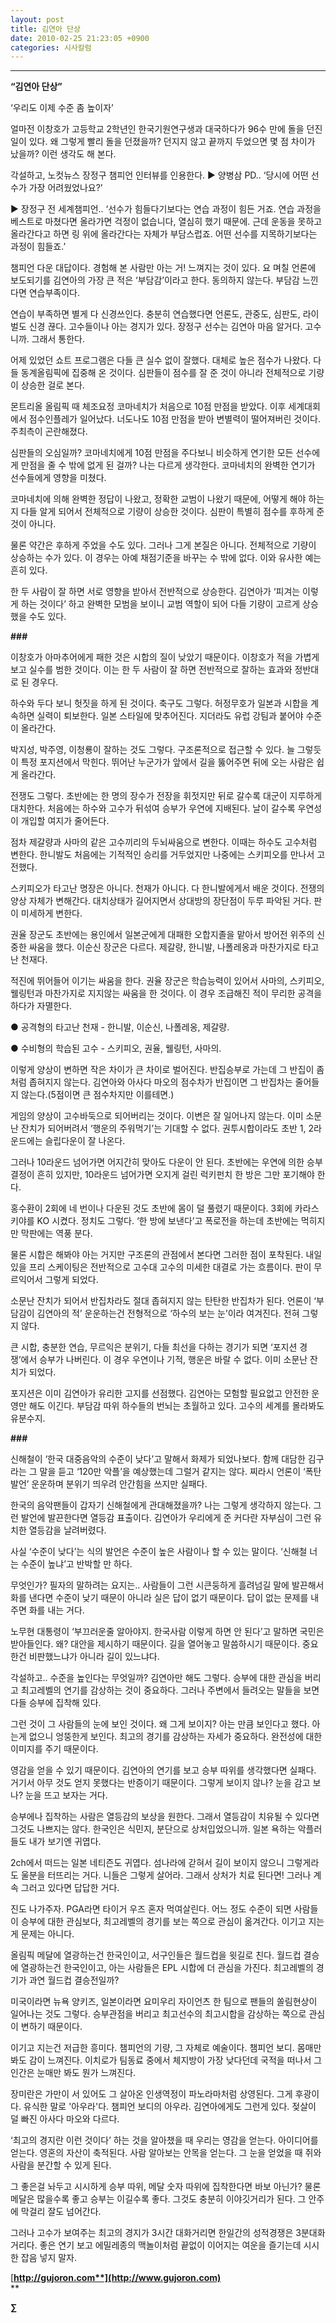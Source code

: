 ```yaml
---
layout: post
title: 김연아 단상
date: 2010-02-25 21:23:05 +0900
categories: 시사칼럼
---
```

****

**“김연아 단상”**

‘우리도 이제 수준 좀 높이자’



얼마전 이창호가 고등학교 2학년인 한국기원연구생과 대국하다가 96수 만에 돌을 던진 일이 있다. 왜 그렇게 빨리 돌을 던졌을까? 던지지 않고 끝까지 두었으면 몇 점 차이가 났을까? 이런 생각도 해 본다. 



각설하고, 노컷뉴스 장정구 챔피언 인터뷰를 인용한다. ▶ 양병삼 PD.. ‘당시에 어떤 선수가 가장 어려웠었나요?’ 



▶ 장정구 전 세계챔피언.. ‘선수가 힘들다기보다는 연습 과정이 힘든 거죠. 연습 과정을 베스트로 마쳤다면 올라가면 걱정이 없습니다, 열심히 했기 때문에. 근데 운동을 못하고 올라간다고 하면 링 위에 올라간다는 자체가 부담스럽죠. 어떤 선수를 지목하기보다는 과정이 힘들죠.’



챔피언 다운 대답이다. 경험해 본 사람만 아는 거! 느껴지는 것이 있다. 요 며칠 언론에 보도되기를 김연아의 가장 큰 적은 ‘부담감’이라고 한다. 동의하지 않는다. 부담감 느낀다면 연습부족이다. 



연습이 부족하면 별게 다 신경쓰인다. 충분히 연습했다면 언론도, 관중도, 심판도, 라이벌도 신경 끊다. 고수들이나 아는 경지가 있다. 장정구 선수는 김연아 마음 알거다. 고수니까. 그래서 통한다. 



어제 있었던 쇼트 프로그램은 다들 큰 실수 없이 잘했다. 대체로 높은 점수가 나왔다. 다들 동계올림픽에 집중해 온 것이다. 심판들이 점수를 잘 준 것이 아니라 전체적으로 기량이 상승한 걸로 본다. 



몬트리올 올림픽 때 체조요정 코마네치가 처음으로 10점 만점을 받았다. 이후 세계대회에서 점수인플레가 일어났다. 너도나도 10점 만점을 받아 변별력이 떨어져버린 것이다. 주최측이 곤란해졌다.



심판들의 오심일까? 코마네치에게 10점 만점을 주다보니 비슷하게 연기한 모든 선수에게 만점을 줄 수 밖에 없게 된 걸까? 나는 다르게 생각한다. 코마네치의 완벽한 연기가 선수들에게 영향을 미쳤다. 



코마네치에 의해 완벽한 정답이 나왔고, 정확한 교범이 나왔기 때문에, 어떻게 해야 하는지 다들 알게 되어서 전체적으로 기량이 상승한 것이다. 심판이 특별히 점수를 후하게 준 것이 아니다. 



물론 약간은 후하게 주었을 수도 있다. 그러나 그게 본질은 아니다. 전체적으로 기량이 상승하는 수가 있다. 이 경우는 아예 채점기준을 바꾸는 수 밖에 없다. 이와 유사한 예는 흔히 있다. 



한 두 사람이 잘 하면 서로 영향을 받아서 전반적으로 상승한다. 김연아가 ‘피겨는 이렇게 하는 것이다’ 하고 완벽한 모범을 보이니 교범 역할이 되어 다들 기량이 고르게 상승했을 수도 있다. 



**\###** 



이창호가 아마추어에게 패한 것은 시합의 질이 낮았기 때문이다. 이창호가 적을 가볍게 보고 실수를 범한 것이다. 이는 한 두 사람이 잘 하면 전반적으로 잘하는 효과와 정반대로 된 경우다.



하수와 두다 보니 헛짓을 하게 된 것이다. 축구도 그렇다. 허정무호가 일본과 시합을 계속하면 실력이 퇴보한다. 일본 스타일에 맞추어진다. 지더라도 유럽 강팀과 붙어야 수준이 올라간다. 



박지성, 박주영, 이청룡이 잘하는 것도 그렇다. 구조론적으로 접근할 수 있다. 늘 그렇듯이 특정 포지션에서 막힌다. 뛰어난 누군가가 앞에서 길을 뚫어주면 뒤에 오는 사람은 쉽게 올라간다. 



전쟁도 그렇다. 초반에는 한 명의 장수가 전장을 휘젓지만 뒤로 갈수록 대군이 지루하게 대치한다. 처음에는 하수와 고수가 뒤섞여 승부가 우연에 지배된다. 날이 갈수록 우연성이 개입할 여지가 줄어든다. 



점차 제갈량과 사마의 같은 고수끼리의 두뇌싸움으로 변한다. 이때는 하수도 고수처럼 변한다. 한니발도 처음에는 기적적인 승리를 거두었지만 나중에는 스키피오를 만나서 고전했다. 



스키피오가 타고난 명장은 아니다. 천재가 아니다. 다 한니발에게서 배운 것이다. 전쟁의 양상 자체가 변해간다. 대치상태가 길어지면서 상대방의 장단점이 두루 파악된 거다. 판이 미세하게 변한다. 



권율 장군도 초반에는 용인에서 일본군에게 대패한 오합지졸을 맡아서 방어전 위주의 신중한 싸움을 했다. 이순신 장군은 다르다. 제갈량, 한니발, 나폴레옹과 마찬가지로 타고난 천재다. 



적진에 뛰어들어 이기는 싸움을 한다. 권율 장군은 학습능력이 있어서 사마의, 스키피오, 웰링턴과 마찬가지로 지지않는 싸움을 한 것이다. 이 경우 조급해진 적이 무리한 공격을 하다가 자멸한다.



● 공격형의 타고난 천재 - 한니발, 이순신, 나폴레옹, 제갈량.

● 수비형의 학습된 고수 - 스키피오, 권율, 웰링턴, 사마의.



이렇게 양상이 변하면 작은 차이가 큰 차이로 벌어진다. 반집승부로 가는데 그 반집이 좀처럼 좁혀지지 않는다. 김연아와 아사다 마오의 점수차가 반집이면 그 반집차는 줄어들지 않는다.(5점이면 큰 점수차지만 이를테면.)



게임의 양상이 고수바둑으로 되어버리는 것이다. 이변은 잘 일어나지 않는다. 이미 소문난 잔치가 되어버려서 ‘행운의 주워먹기’는 기대할 수 없다. 권투시합이라도 초반 1, 2라운드에는 슬립다운이 잘 나온다. 



그러나 10라운드 넘어가면 어지간히 맞아도 다운이 안 된다. 초반에는 우연에 의한 승부결정이 흔히 있지만, 10라운드 넘어가면 오지게 걸린 럭키펀치 한 방은 그만 포기해야 한다.



홍수환이 2회에 네 번이나 다운된 것도 초반에 몸이 덜 풀렸기 때문이다. 3회에 카라스키야를 KO 시켰다. 정치도 그렇다. ‘한 방에 보낸다’고 폭로전을 하는데 초반에는 먹히지만 막판에는 역풍 분다.



물론 시합은 해봐야 아는 거지만 구조론의 관점에서 본다면 그러한 점이 포착된다. 내일 있을 프리 스케이팅은 전반적으로 고수대 고수의 미세한 대결로 가는 흐름이다. 판이 무르익어서 그렇게 되었다.



소문난 잔치가 되어서 반집차라도 절대 좁혀지지 않는 탄탄한 반집차가 된다. 언론이 ‘부담감이 김연아의 적’ 운운하는건 전형적으로 ‘하수의 보는 눈’이라 여겨진다. 전혀 그렇지 않다.



큰 시합, 충분한 연습, 무르익은 분위기, 다들 최선을 다하는 경기가 되면 ‘포지션 경쟁’에서 승부가 나버린다. 이 경우 우연이나 기적, 행운은 바랄 수 없다. 이미 소문난 잔치가 되었다. 



포지션은 이미 김연아가 유리한 고지를 선점했다. 김연아는 모험할 필요없고 안전한 운영만 해도 이긴다. 부담감 따위 하수들의 번뇌는 초월하고 있다. 고수의 세계를 몰라봐도 유분수지.



**###**



신해철이 ‘한국 대중음악의 수준이 낮다’고 말해서 화제가 되었나보다. 함께 대담한 김구라는 그 말을 듣고 ‘120만 악플’을 예상했는데 그럴거 같지는 않다. 찌라시 언론이 ‘폭탄발언’ 운운하며 분위기 띄우려 안간힘을 쓰지만 실패다.



한국의 음악팬들이 갑자기 신해철에게 관대해졌을까? 나는 그렇게 생각하지 않는다. 그런 발언에 발끈한다면 열등감 표출이다. 김연아가 우리에게 준 커다란 자부심이 그런 유치한 열등감을 날려버렸다.



사실 ‘수준이 낮다’는 식의 발언은 수준이 높은 사람이나 할 수 있는 말이다. ‘신해철 너는 수준이 높냐’고 반박할 만 하다. 



무엇인가? 필자의 말하려는 요지는.. 사람들이 그런 시큰둥하게 흘려넘길 말에 발끈해서 화를 낸다면 수준이 낮기 때문이 아니라 실은 답이 없기 때문이다. 답이 없는 문제를 내주면 화를 내는 거다. 



노무현 대통령이 ‘부끄러운줄 알아야지. 한국사람 이렇게 하면 안 된다’고 말하면 국민은 받아들인다. 왜? 대안을 제시하기 때문이다. 길을 열어놓고 말씀하시기 때문이다. 중요한건 비판했느냐가 아니라 길이 있느냐다.



각설하고.. 수준을 높인다는 무엇일까? 김연아만 해도 그렇다. 승부에 대한 관심을 버리고 최고레벨의 연기를 감상하는 것이 중요하다. 그러나 주변에서 들려오는 말들을 보면 다들 승부에 집착해 있다.



그런 것이 그 사람들의 눈에 보인 것이다. 왜 그게 보이지? 아는 만큼 보인다고 했다. 아는게 없으니 엉뚱한게 보인다. 최고의 경기를 감상하는 자세가 중요하다. 완전성에 대한 이미지를 주기 때문이다. 



영감을 얻을 수 있기 때문이다. 김연아의 연기를 보고 승부 따위를 생각했다면 실패다. 거기서 아무 것도 얻지 못했다는 반증이기 때문이다. 그렇게 보이지 않나? 눈을 감고 보나? 눈을 뜨고 보자는 거다.



승부에나 집착하는 사람은 열등감의 보상을 원한다. 그래서 열등감이 치유될 수 있다면 그것도 나쁘지는 않다. 한국인은 식민지, 분단으로 상처입었으니까. 일본 욕하는 악플러들도 내가 보기엔 귀엽다. 



2ch에서 떠드는 일본 네티즌도 귀엽다. 섬나라에 갇혀서 길이 보이지 않으니 그렇게라도 울분을 터뜨리는 거다. 니들은 그렇게 살어라. 그래서 상처가 치료 된다면! 그러나 계속 그러고 있다면 답답한 거다.



진도 나가주자. PGA라면 타이거 우즈 혼자 먹여살린다. 어느 정도 수준이 되면 사람들이 승부에 대한 관심보다, 최고레벨의 경기를 보는 쪽으로 관심이 옮겨간다. 이기고 지는게 문제는 아니다.



올림픽 메달에 열광하는건 한국인이고, 서구인들은 월드컵을 윗길로 친다. 월드컵 결승에 열광하는건 한국인이고, 아는 사람들은 EPL 시합에 더 관심을 가진다. 최고레벨의 경기가 과연 월드컵 결승전일까?



미국이라면 뉴욕 양키즈, 일본이라면 요미우리 자이언츠 한 팀으로 팬들의 쏠림현상이 일어나는 것도 그렇다. 승부관점을 버리고 최고선수의 최고시합을 감상하는 쪽으로 관심이 변하기 때문이다.



이기고 지는건 저급한 흥미다. 챔피언의 기량, 그 자체로 예술이다. 챔피언 보디. 몸매만 봐도 감이 느껴진다. 이치로가 팀동료 중에서 체지방이 가장 낮다던데 국적을 떠나서 그 인간은 눈매만 봐도 뭔가 느껴진다.



장미란은 가만이 서 있어도 그 살아온 인생역정이 파노라마처럼 상영된다. 그게 후광이다. 유식한 말로 '아우라'다. 챔피언 보디의 아우라. 김연아에게도 그런게 있다. 젖살이 덜 빠진 아사다 마오와 다르다.



‘최고의 경지란 이런 것이다’ 하는 것을 알아챘을 때 우리는 영감을 얻는다. 아이디어를 얻는다. 영혼의 자산이 축적된다. 사람 알아보는 안목을 얻는다. 그 눈을 얻었을 때 쥐와 사람을 분간할 수 있게 된다.



그 좋은걸 놔두고 시시하게 승부 따위, 메달 숫자 따위에 집착한다면 바보 아닌가? 물론 메달은 많을수록 좋고 승부는 이길수록 좋다. 그것도 충분히 이야깃거리가 된다. 그 안주에 막걸리 잘도 넘어간다.



그러나 고수가 보여주는 최고의 경지가 3시간 대화거리면 한일간의 성적경쟁은 3분대화거리다. 좋은 연기 보고 에밀레종의 맥놀이처럼 끝없이 이어지는 여운을 즐기는데 시시한 잡음 넣지 말자.



[**http://gujoron.com**](http://www.gujoron.com)**  
** 

**∑**
